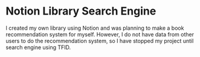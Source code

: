 # Notion Library Search Engine

I created my own library using Notion and was planning to make a book recommendation system for myself. However, I do not have data from other users to do the recommendation system, so I have stopped my project until search engine using TFID.